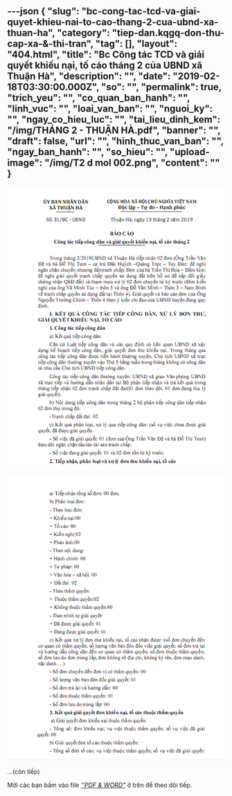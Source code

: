 ---json
{
    "slug": "bc-cong-tac-tcd-va-giai-quyet-khieu-nai-to-cao-thang-2-cua-ubnd-xa-thuan-ha",
    "category": "tiep-dan.kqgq-don-thu-cap-xa-&-thi-tran",
    "tag": [],
    "layout": "404.html",
    "title": "Bc Công tác TCD và giải quyết khiếu nại, tố cáo tháng 2 của UBND xã  Thuận Hà",
    "description": "",
    "date": "2019-02-18T03:30:00.000Z",
    "so": "",
    "permalink": true,
    "trich_yeu": "",
    "co_quan_ban_hanh": "",
    "linh_vuc": "",
    "loai_van_ban": "",
    "nguoi_ky": "",
    "ngay_co_hieu_luc": "",
    "tai_lieu_dinh_kem": "/img/THÁNG 2 - THUẬN HÀ.pdf",
    "banner": "",
    "draft": false,
    "url": "",
    "hinh_thuc_van_ban": "",
    "ngay_ban_hanh": "",
    "so_hieu": "",
    "upload-image": "/img/T2 d mol 002.png",
    "__content__": ""
}
---
<p><img alt="" src="/img/T2 d mol 001.png" /></p>

<p><img alt="" src="/img/T2 d mol 002.png" /></p>

<p>&hellip;(c&ograve;n tiếp)</p>

<p>Mời c&aacute;c bạn&nbsp;bấm v&agrave;o file&nbsp;<u><em>&#39;&#39;PDF &amp; WORD&quot;</em></u>&nbsp;ở tr&ecirc;n để theo d&otilde;i tiếp.</p>